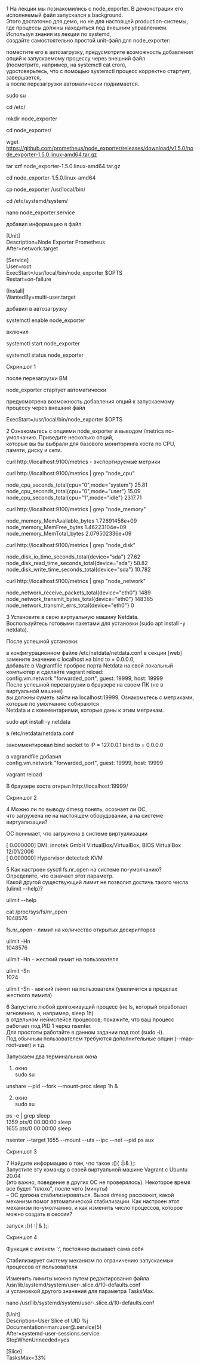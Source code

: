 

1 На лекции мы познакомились с node_exporter. В демонстрации его исполняемый файл запускался в background.   
Этого достаточно для демо, но не для настоящей production-системы,  
где процессы должны находиться под внешним управлением. Используя знания из лекции по systemd,   
создайте самостоятельно простой unit-файл для node_exporter:

поместите его в автозагрузку,
предусмотрите возможность добавления опций к запускаемому процессу через внешний файл  
(посмотрите, например, на systemctl cat cron),  
удостоверьтесь, что с помощью systemctl процесс корректно стартует, завершается,   
а после перезагрузки автоматически поднимается.

sudo su

cd /etc/

mkdir node_exporter

cd node_exporter/

wget https://github.com/prometheus/node_exporter/releases/download/v1.5.0/node_exporter-1.5.0.linux-amd64.tar.gz

tar xzf node_exporter-1.5.0.linux-amd64.tar.gz

cd node_exporter-1.5.0.linux-amd64

cp node_exporter /usr/local/bin/

cd /etc/systemd/system/

nano node_exporter.service

добавил информацию в файл 

[Unit]  
Description=Node Exporter Prometheus  
After=network.target  

[Service]  
User=root  
ExecStart=/usr/local/bin/node_exporter $OPTS  
Restart=on-failure  


[Install]  
WantedBy=multi-user.target



добавил в автозагрузку 

systemctl enable node_exporter

включил 

systemctl start node_exporter

systemctl status node_exporter

Скриншот 1

после перезагрузки ВМ  

node_exporter стартует автоматически

предусмотрена возможность добавления опций к запускаемому процессу через внешний файл

ExecStart=/usr/local/bin/node_exporter $OPTS

2 Ознакомьтесь с опциями node_exporter и выводом /metrics по-умолчанию. Приведите несколько опций,   
которые вы бы выбрали для базового мониторинга хоста по CPU, памяти, диску и сети.

curl http://localhost:9100/metrics - экспортируемые метрики 

curl http://localhost:9100/metrics | grep "node_cpu"

node_cpu_seconds_total{cpu="0",mode="system"} 25.81  
node_cpu_seconds_total{cpu="0",mode="user"} 15.09  
node_cpu_seconds_total{cpu="1",mode="idle"} 2317.71  

curl http://localhost:9100/metrics | grep "node_memory"

node_memory_MemAvailable_bytes 1.72691456e+09  
node_memory_MemFree_bytes 1.46223104e+09  
node_memory_MemTotal_bytes 2.079502336e+09  


curl http://localhost:9100/metrics | grep "node_disk"

node_disk_io_time_seconds_total{device="sda"} 27.62  
node_disk_read_time_seconds_total{device="sda"} 58.82  
node_disk_write_time_seconds_total{device="sda"} 10.782  

curl http://localhost:9100/metrics | grep "node_network"

node_network_receive_packets_total{device="eth0"} 1489  
node_network_transmit_bytes_total{device="eth0"} 148365  
node_network_transmit_errs_total{device="eth0"} 0

3 Установите в свою виртуальную машину Netdata.  
Воспользуйтесь готовыми пакетами для установки (sudo apt install -y netdata).

После успешной установки:

в конфигурационном файле /etc/netdata/netdata.conf в секции [web] замените значение с localhost на bind to = 0.0.0.0,  
добавьте в Vagrantfile проброс порта Netdata на свой локальный компьютер и сделайте vagrant reload:  
config.vm.network "forwarded_port", guest: 19999, host: 19999  
После успешной перезагрузки в браузере на своем ПК (не в виртуальной машине)   
вы должны суметь зайти на localhost:19999. Ознакомьтесь с метриками, которые по умолчанию собираются  
Netdata и с комментариями, которые даны к этим метрикам.

sudo apt install -y netdata

в /etc/netdata/netdata.conf

закомментировал bind socket to IP = 127.0.0.1
bind to = 0.0.0.0

в vagrandfile добавил  
config.vm.network "forwarded_port", guest: 19999, host: 19999  

vagrant reload

В браузере хоста открыл http://localhost:19999/

Скриншот 2

4 Можно ли по выводу dmesg понять, осознает ли ОС,   
что загружена не на настоящем оборудовании, а на системе виртуализации?

ОС понимает, что загружена в системе виртуализации

[    0.000000] DMI: innotek GmbH VirtualBox/VirtualBox, BIOS VirtualBox 12/01/2006  
[    0.000000] Hypervisor detected: KVM

5 Как настроен sysctl fs.nr_open на системе по-умолчанию? Определите, что означает этот параметр.  
Какой другой существующий лимит не позволит достичь такого числа (ulimit --help)?

ulimit --help

cat /proc/sys/fs/nr_open  
1048576

fs.nr_open - лимит на количество открытых дескрипторов

ulimit -Hn  
1048576

ulimit -Hn - жесткий лимит на пользователя

ulimit -Sn  
1024

ulimit -Sn - мягкий лимит на пользователя (увеличится в пределах жесткого лимита)


6 Запустите любой долгоживущий процесс (не ls, который отработает мгновенно, а, например, sleep 1h)   
в отдельном неймспейсе процессов; покажите, что ваш процесс работает под PID 1 через nsenter.   
Для простоты работайте в данном задании под root (sudo -i).   
Под обычным пользователем требуются дополнительные опции (--map-root-user) и т.д.

Запускаем два терминальных окна

1) окно    
sudo su

unshare --pid --fork --mount-proc sleep 1h &


2) окно   
sudo su  

ps -e | grep sleep  
   1359 pts/0    00:00:00 sleep  
   1655 pts/0    00:00:00 sleep  

nsenter --target 1655 --mount --uts --ipc --net --pid ps aux

Скриншот 3


7 Найдите информацию о том, что такое :(){ :|:& };:  
Запустите эту команду в своей виртуальной машине Vagrant с Ubuntu 20.04   
(это важно, поведение в других ОС не проверялось). Некоторое время все будет "плохо", после чего (минуты)   
– ОС должна стабилизироваться. Вызов dmesg расскажет, какой механизм помог автоматической стабилизации.
Как настроен этот механизм по-умолчанию, и как изменить число процессов, которое можно создать в сессии?

запуск :(){ :|:& };: 

Скриншот 4

Функция с именем ‘:‘, постоянно вызывает сама себя

Стабилизирует систему механизм по ограничению запускаемых процессов от пользователя 

Изменить лимиты можно путем редактирования файла /usr/lib/systemd/system/user-.slice.d/10-defaults.conf   
и установкой другого значения для параметра TasksMax.

nano /usr/lib/systemd/system/user-.slice.d/10-defaults.conf  


[Unit]  
Description=User Slice of UID %j  
Documentation=man:user@.service(5)  
After=systemd-user-sessions.service  
StopWhenUnneeded=yes  

[Slice]  
TasksMax=33%  





